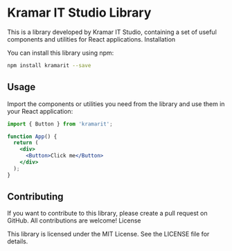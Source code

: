 # Kramar IT Studio Library

This is a library developed by Kramar IT Studio, containing a set of useful components and utilities for React applications.
Installation

You can install this library using npm:

```bash
npm install kramarit --save
```

## Usage

Import the components or utilities you need from the library and use them in your React application:

```jsx
import { Button } from 'kramarit';

function App() {
  return (
    <div>
      <Button>Click me</Button>
    </div>
  );
}
```

## Contributing

If you want to contribute to this library, please create a pull request on GitHub. All contributions are welcome!
License

This library is licensed under the MIT License. See the LICENSE file for details.